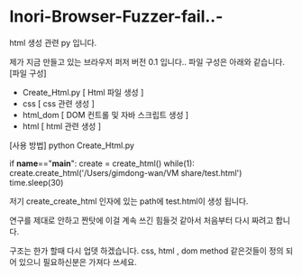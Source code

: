 # Inori-Browser-Fuzzer-fail..-
html 생성 관련 py 입니다.

제가 지금 만들고 있는 브라우저 퍼저 버전 0.1 입니다..
파일 구성은 아래와 같습니다.
[파일 구성]
- Create_Html.py [ Html 파일 생성 ]
- css [ css 관련 생성 ]
- html_dom [ DOM 컨트롤 및 자바 스크립트 생성 ]
- html [ html 관련 생성 ]

[사용 방법]
python Create_Html.py

if __name__=="__main__":
	create  = create_html()
	while(1):
		create.create_html('/Users/gimdong-wan/VM share/test.html')
		time.sleep(30)

저기 create_create_html 인자에 있는 path에 test.html이 생성 됩니다.

연구를 제대로 안하고 짠탓에 이걸 계속 쓰긴 힘들것 같아서 처음부터 다시 짜려고 합니다.

구조는 한가 할때 다시 업뎃 하겠습니다.
css, html , dom method 같은것들이 정의 되어 있으니 필요하신분은 가져다 쓰세요.
